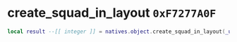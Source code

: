 # create_squad_in_layout `0xF7277A0F`

```lua
local result --[[ integer ]] = natives.object.create_squad_in_layout(_unk0 --[[ integer ]], _unk1 --[[ integer ]])
```